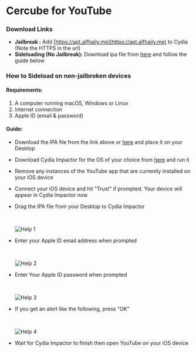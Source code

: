 # Cercube for YouTube



### Download Links

* **Jailbreak :** Add [https://apt.alfhaily.me](https://apt.alfhaily.me) to Cydia (Note the HTTPS in the url)
* **Sideloading (No Jailbreak):** Download ipa file from [here](https://cercube.com/download?r=sideload) and follow the guide below



### How to Sideload on non-jailbroken devices

#### Requirements:

1. A computer running macOS, Windows or Linux
2. Internet connection
3. Apple ID (email & password)



#### Guide:

* Download the IPA file from the link above or [here](https://cercube.com/download?r=sideload) and place it on your Desktop

* Download Cydia Impactor for the OS of your choice from [here](http://www.cydiaimpactor.com) and run it

* Remove any instances of the YouTube app that are currently installed on your iOS device

* Connect your iOS device and hit "Trust" if prompted. Your device will appear in Cydia Impactor now

* Drag the IPA file from your Desktop to Cydia Impactor

  ​

  ![Help 1](https://raw.githubusercontent.com/freemanrepo/cercube-for-youtube/master/resources/help1.png "Help 1")

* Enter your Apple ID email address when prompted 

  ​

  ![Help 2](https://raw.githubusercontent.com/freemanrepo/cercube-for-youtube/master/resources/help2.png "Help 2")

* Enter Your Apple ID password when prompted 

  ​

  ![Help 3](https://raw.githubusercontent.com/freemanrepo/cercube-for-youtube/master/resources/help3.png "Help 3")

* If you get an alert like the following, press "OK"

  ​

  ![Help 4](https://raw.githubusercontent.com/freemanrepo/cercube-for-youtube/master/resources/help4.png "Help 4")

* Wait for Cydia Impactor to finish then open YouTube on your iOS device